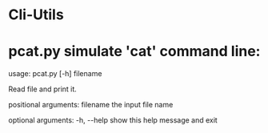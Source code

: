 # Cli-Utils

# pcat.py simulate 'cat' command line:

usage: pcat.py [-h] filename

Read file and print it.

positional arguments:
  filename    the input file name

optional arguments:
  -h, --help  show this help message and exit

